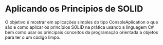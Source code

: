 # Aplicando os Principios de SOLID
O objetivo é mostrar em aplicações simples do tipo ConsoleAplication o que são e como aplicar os princípios SOLID na prática usando a linguagem C# bem como usar os principais conceitos da programação orientada a objetos para ter o um código limpo.

